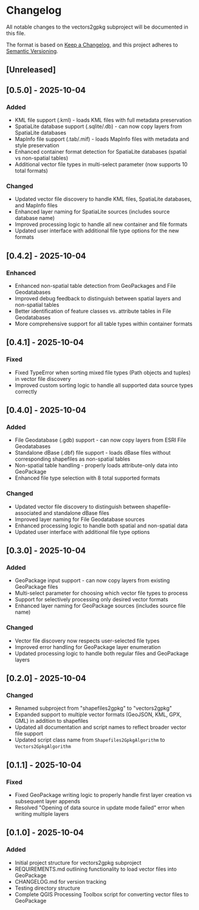 # Changelog

All notable changes to the vectors2gpkg subproject will be documented in this file.

The format is based on [Keep a Changelog](https://keepachangelog.com/en/1.0.0/),
and this project adheres to [Semantic Versioning](https://semver.org/spec/v2.0.0.html).

## [Unreleased]

## [0.5.0] - 2025-10-04

### Added
- KML file support (.kml) - loads KML files with full metadata preservation
- SpatiaLite database support (.sqlite/.db) - can now copy layers from SpatiaLite databases
- MapInfo file support (.tab/.mif) - loads MapInfo files with metadata and style preservation
- Enhanced container format detection for SpatiaLite databases (spatial vs non-spatial tables)
- Additional vector file types in multi-select parameter (now supports 10 total formats)

### Changed
- Updated vector file discovery to handle KML files, SpatiaLite databases, and MapInfo files
- Enhanced layer naming for SpatiaLite sources (includes source database name)
- Improved processing logic to handle all new container and file formats
- Updated user interface with additional file type options for the new formats

## [0.4.2] - 2025-10-04

### Enhanced
- Enhanced non-spatial table detection from GeoPackages and File Geodatabases
- Improved debug feedback to distinguish between spatial layers and non-spatial tables
- Better identification of feature classes vs. attribute tables in File Geodatabases
- More comprehensive support for all table types within container formats

## [0.4.1] - 2025-10-04

### Fixed
- Fixed TypeError when sorting mixed file types (Path objects and tuples) in vector file discovery
- Improved custom sorting logic to handle all supported data source types correctly

## [0.4.0] - 2025-10-04

### Added
- File Geodatabase (.gdb) support - can now copy layers from ESRI File Geodatabases
- Standalone dBase (.dbf) file support - loads dBase files without corresponding shapefiles as non-spatial tables
- Non-spatial table handling - properly loads attribute-only data into GeoPackage
- Enhanced file type selection with 8 total supported formats

### Changed
- Updated vector file discovery to distinguish between shapefile-associated and standalone dBase files
- Improved layer naming for File Geodatabase sources
- Enhanced processing logic to handle both spatial and non-spatial data
- Updated user interface with additional file type options

## [0.3.0] - 2025-10-04

### Added
- GeoPackage input support - can now copy layers from existing GeoPackage files
- Multi-select parameter for choosing which vector file types to process
- Support for selectively processing only desired vector formats
- Enhanced layer naming for GeoPackage sources (includes source file name)

### Changed
- Vector file discovery now respects user-selected file types
- Improved error handling for GeoPackage layer enumeration
- Updated processing logic to handle both regular files and GeoPackage layers

## [0.2.0] - 2025-10-04

### Changed
- Renamed subproject from "shapefiles2gpkg" to "vectors2gpkg"
- Expanded support to multiple vector formats (GeoJSON, KML, GPX, GML) in addition to shapefiles
- Updated all documentation and script names to reflect broader vector file support
- Updated script class name from `Shapefiles2GpkgAlgorithm` to `Vectors2GpkgAlgorithm`

## [0.1.1] - 2025-10-04

### Fixed
- Fixed GeoPackage writing logic to properly handle first layer creation vs subsequent layer appends
- Resolved "Opening of data source in update mode failed" error when writing multiple layers

## [0.1.0] - 2025-10-04

### Added
- Initial project structure for vectors2gpkg subproject
- REQUIREMENTS.md outlining functionality to load vector files into GeoPackage
- CHANGELOG.md for version tracking
- Testing directory structure
- Complete QGIS Processing Toolbox script for converting vector files to GeoPackage